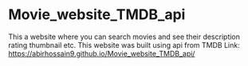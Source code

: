 # Movie_website_TMDB_api
This a website where you can search movies and see their description rating thumbnail etc. This website was built using api from TMDB 
Link: https://abirhossain9.github.io/Movie_website_TMDB_api/
